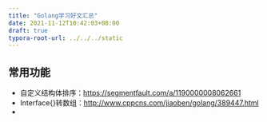 ```yaml
---
title: "Golang学习好文汇总"
date: 2021-11-12T10:42:03+08:00
draft: true
typora-root-url: ../../../static
---
```


## 常用功能

- 自定义结构体排序：https://segmentfault.com/a/1190000008062661
- Interface{}转数组：http://www.cppcns.com/jiaoben/golang/389447.html
- 